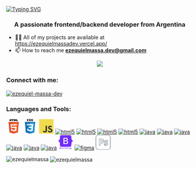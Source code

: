 [![Typing SVG](https://readme-typing-svg.herokuapp.com?font=poppins&duration=3000&center=true&width=500&lines=Hi+%F0%9F%91%8B;I'm+Ezequiel+Massa)](https://git.io/typing-svg)
<h3 align="center">A passionate frontend/backend developer from Argentina</h3>

- 👨‍💻 All of my projects are available at https://ezequielmassadev.vercel.app/
- 📫 How to reach me **ezequielmassa.dev@gmail.com**

<div id="header" align="center">
  <img src="https://media.giphy.com/media/jdPMeyv9rn0hZHh8n9/giphy.gif" width="200"/>
</div>

<h3 align="left">Connect with me:</h3>
<p align="left">
<a href="https://linkedin.com/in/ezequiel-massa-dev" target="blank"><img align="center" src="https://raw.githubusercontent.com/rahuldkjain/github-profile-readme-generator/master/src/images/icons/Social/linked-in-alt.svg" alt="ezequiel-massa-dev" height="30" width="40" /></a>
</p>

<h3 align="left">Languages and Tools:</h3>
<p align="left"> 

    
  
   <a href="https://www.w3.org/html/" target="_blank" rel="noreferrer"><img src="https://raw.githubusercontent.com/devicons/devicon/master/icons/html5/html5-original-wordmark.svg" alt="html5" width="40" height="40"/></a>
    <a href="https://www.w3schools.com/css/" target="_blank" rel="noreferrer"><img src="https://raw.githubusercontent.com/devicons/devicon/master/icons/css3/css3-original-wordmark.svg" alt="css3" width="40" height="40"/></a>
   <a href="https://developer.mozilla.org/en-US/docs/Web/JavaScript" target="_blank" rel="noreferrer"><img src="https://raw.githubusercontent.com/devicons/devicon/master/icons/javascript/javascript-original.svg" alt="javascript" width="40" height="40"/></a>
    <a href="https://www.w3.org/html/" target="_blank" rel="noreferrer"><img src="https://cdn.jsdelivr.net/gh/devicons/devicon@latest/icons/react/react-original.svg" alt="html5" width="40" height="40"/></a>
        <a href="https://www.w3.org/html/" target="_blank" rel="noreferrer"><img src="https://cdn.jsdelivr.net/gh/devicons/devicon@latest/icons/nodejs/nodejs-plain-wordmark.svg" alt="html5" width="40" height="40"/></a>
             <a href="https://www.w3.org/html/" target="_blank" rel="noreferrer"><img src="https://cdn.jsdelivr.net/gh/devicons/devicon@latest/icons/express/express-original.svg" alt="html5" width="40" height="40"/></a>
 <a href="https://www.w3.org/html/" target="_blank" rel="noreferrer"><img src="https://cdn.jsdelivr.net/gh/devicons/devicon@latest/icons/mongodb/mongodb-original.svg" alt="html5" width="40" height="40"/></a>
    <a href="https://www.java.com/es/" target="_blank" rel="noreferrer"><img src="https://www.vectorlogo.zone/logos/java/java-vertical.svg" alt="java" width="40" height="40"/></a>
   <a href="https://angular.io/" target="_blank" rel="noreferrer"><img src="https://www.vectorlogo.zone/logos/angular/angular-ar21.svg" alt="java" width="40" height="40"/></a>
    <a href="https://www.typescriptlang.org/" target="_blank" rel="noreferrer"><img src="https://www.vectorlogo.zone/logos/typescriptlang/typescriptlang-icon.svg" alt="java" width="40" height="40"/></a>
   <a href="https://spring.io/projects/spring-boot" target="_blank" rel="noreferrer"><img src="https://www.vectorlogo.zone/logos/springio/springio-icon.svg" alt="java" width="40" height="40"/></a>
  <a href="https://www.mysql.com/" target="_blank" rel="noreferrer"><img src="https://www.vectorlogo.zone/logos/mysql/mysql-official.svg" alt="java" width="40" height="40"/></a>
  <a href="https://git-scm.com/" target="_blank" rel="noreferrer"><img src="https://www.vectorlogo.zone/logos/git-scm/git-scm-icon.svg" alt="java" width="40" height="40"/></a>
 <a href="https://getbootstrap.com" target="_blank" rel="noreferrer"><img src="https://raw.githubusercontent.com/devicons/devicon/master/icons/bootstrap/bootstrap-plain-wordmark.svg" alt="bootstrap" width="40" height="40"/></a>
 <a href="https://www.figma.com/" target="_blank" rel="noreferrer"><img src="https://www.vectorlogo.zone/logos/figma/figma-icon.svg" alt="figma" width="40" height="40"/></a>
  <a href="https://www.photoshop.com/en" target="_blank" rel="noreferrer"><img src="https://raw.githubusercontent.com/devicons/devicon/master/icons/photoshop/photoshop-line.svg" alt="photoshop" width="40" height="40"/></a> 
</p>
<p><img align="left" src="https://github-readme-stats.vercel.app/api/top-langs?username=ezequielmassa&show_icons=true&locale=en&layout=compact" alt="ezequielmassa" /></p>

<p>&nbsp;<img align="center" src="https://github-readme-stats.vercel.app/api?username=EzequielMassa&theme=react&show_icons=true" alt="ezequielmassa" /></p>


